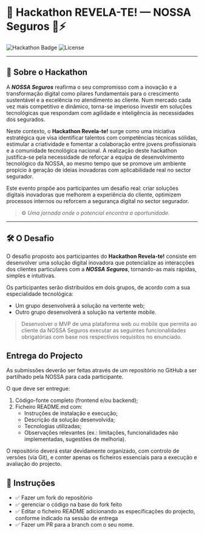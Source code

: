 # 🚀 **Hackathon REVELA-TE!** — NOSSA Seguros 🧠⚡

![Hackathon Badge](https://img.shields.io/badge/Hackathon-TechStorm2025-blueviolet?style=for-the-badge)
![License](https://img.shields.io/badge/License-MIT-yellow?style=for-the-badge)

---

## 🌟 Sobre o Hackathon

A ***NOSSA Seguros*** reafirma o seu compromisso com a inovação e a transformação digital como pilares fundamentais para o crescimento sustentável e a excelência no atendimento ao cliente. Num mercado cada vez mais competitivo e dinâmico, torna-se imperioso investir em soluções tecnológicas que respondam com agilidade e inteligência às necessidades dos segurados.

Neste contexto, o **Hackathon Revela-te!** surge como uma iniciativa estratégica que visa identificar talentos com competências técnicas sólidas, estimular a criatividade e fomentar a colaboração entre jovens profissionais e a comunidade tecnológica nacional. A realização deste hackathon justifica-se pela necessidade de reforçar a equipa de desenvolvimento tecnológico da NOSSA, ao mesmo tempo que se promove um ambiente propício à geração de ideias inovadoras com aplicabilidade real no sector segurador.

Este evento propõe aos participantes um desafio real: criar soluções digitais inovadoras que melhorem a experiência do cliente, optimizem processos internos ou reforcem a segurança digital no sector segurador.

> ⚙️ *Uma jornada onde o potencial encontra a oportunidade.*

---

## 🛠️ O Desafio

O desafio proposto aos participantes do **Hackathon Revela-te!** consiste em desenvolver uma solução digital inovadora que potencialize as interacções dos clientes particulares com a ***NOSSA Seguros***, tornando-as mais rápidas, simples e intuitivas.

Os participantes serão distribuídos em dois grupos, de acordo com a sua especialidade tecnológica:

- Um grupo desenvolverá a solução na vertente web;
- Outro grupo desenvolverá a solução na vertente mobile.

> Desenvolver o MVP de uma plataforma web ou mobile que permita ao cliente da NOSSA Seguros executar as seguintes funcionalidades obrigatórias com base nos respectivos requisitos no enunciado.

## Entrega do Projecto

As submissões deverão ser feitas através de um repositório no GitHub a ser partilhado pela NOSSA para cada participante.

O que deve ser entregue:

1. Código-fonte completo (frontend e/ou backend);
2. Ficheiro README.md com:
    - Instruções de instalação e execução;
    - Descrição da solução desenvolvida;
    - Tecnologias utilizadas;
    - Observações relevantes (ex.: limitações, funcionalidades não implementadas, sugestões de melhoria).

O repositório deverá estar devidamente organizado, com controlo de versões (via Git), e conter apenas os ficheiros essenciais para a execução e avaliação do projecto.

## 🧪 Instruções

- ✅ Fazer um fork do repositório
- ✅ gerenciar o código na base do fork feito
- ✅ Editar o ficheiro README adicionando as especificações do projecto, conforme indicado na sessão de entrega
- ✅ Fazer um PR para a branch com o seu nome.